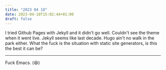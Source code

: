 ```yaml
---
title: "2023 04 18"
date: 2023-04-18T15:02:44+01:00
draft: false
---
```


I tried Github Pages with Jekyll and it didn't go well. Couldn't see the theme when it went live. Jekyll seems like last decade. Hugo ain't no walk in the park either. What the fuck is the situation with static site generators, is this the best it can be?

---

Fuck Emacs. (😆)
